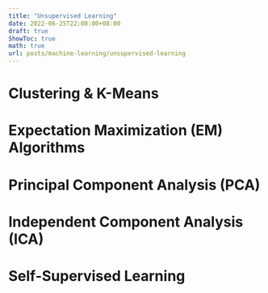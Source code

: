 ```yaml
---
title: "Unsupervised Learning"
date: 2022-06-25T22:00:00+08:00
draft: true
ShowToc: true
math: true
url: posts/machine-learning/unsupervised-learning
---
```


# Clustering & K-Means



# Expectation Maximization (EM) Algorithms



# Principal Component Analysis (PCA)



# Independent Component Analysis (ICA)



# Self-Supervised Learning


